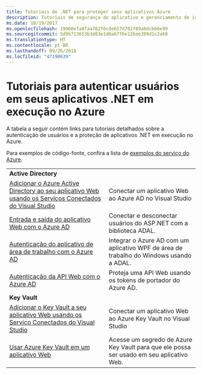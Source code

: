 ```yaml
---
title: Tutoriais do .NET para proteger seus aplicativos Azure
description: Tutoriais de segurança do aplicativo e gerenciamento de identidades nos aplicativos .NET em execução no Azure.
ms.date: 10/19/2017
ms.openlocfilehash: 19960efa8faa762f0cde657d702f09a8dcb66e99
ms.sourcegitcommit: 5d9b713653b3d03e1d0a67f6e126ee399d1c2a60
ms.translationtype: HT
ms.contentlocale: pt-BR
ms.lasthandoff: 09/26/2018
ms.locfileid: "47190639"
---
```

# <a name="tutorials-for-authenticating-users-in-your-net-apps-running-on-azure"></a>Tutoriais para autenticar usuários em seus aplicativos .NET em execução no Azure

A tabela a seguir contém links para tutoriais detalhados sobre a autenticação de usuários e a proteção de aplicativos .NET em execução no Azure.

Para exemplos de código-fonte, confira a lista de [exemplos do serviço do Azure](https://azure.microsoft.com/resources/samples/?platform=dotnet).

| | |
|---|---|
|**Active Directory**||
| [Adicionar o Azure Active Directory ao seu aplicativo Web usando os Serviços Conectados do Visual Studio][5] | Conectar um aplicativo Web ao Azure AD no Visual Studio |
| [Entrada e saída do aplicativo Web com o Azure AD][1] | Conectar e desconectar usuários do ASP.NET com a biblioteca ADAL. |
| [Autenticação do aplicativo de área de trabalho com o Azure AD][2]| Integrar o Azure AD com um aplicativo WPF de área de trabalho do Windows usando a ADAL. | 
| [Autenticação da API Web com o Azure AD][3] | Proteja uma API Web usando os tokens de portador do Azure AD. |
|**Key Vault**||
| [Adicionar o Key Vault a seu aplicativo Web usando os Serviço Conectados do Visual Studio][6] | Conectar um aplicativo Web ao Azure Key Vault no Visual Studio |
| [Usar Azure Key Vault em um aplicativo Web][4] | Acesse um segredo de Azure Key Vault para que ele possa ser usado em seu aplicativo Web. | 

[1]: /azure/active-directory/develop/active-directory-devquickstarts-webapp-dotnet
[2]: /azure/active-directory/develop/active-directory-devquickstarts-dotnet
[3]: /azure/active-directory/develop/active-directory-devquickstarts-webapi-dotnet
[4]: /azure/key-vault/key-vault-use-from-web-application
[5]: /azure/active-directory/develop/vs-active-directory-add-connected-service
[6]: /azure/key-vault/vs-key-vault-add-connected-service